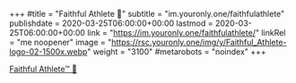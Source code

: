 +++
#title = "Faithful Athlete 🎽"
subtitle = "im.youronly.one/faithfulathlete"
publishdate = 2020-03-25T06:00:00+00:00
lastmod = 2020-03-25T06:00:00+00:00
link = "https://im.youronly.one/faithfulathlete/"
linkRel = "me noopener"
image = "https://rsc.youronly.one/img/y/Faithful_Athlete-logo-02-1500x.webp"
weight = "3100"
#metarobots = "noindex"
+++

[Faithful Athlete™ 🎽](https://im.youronly.one/faithfulathlete/ "Faithful Athlete™ 🎽")

